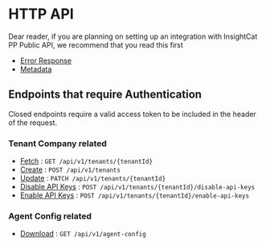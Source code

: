 # HTTP API

Dear reader, if you are planning on setting up an integration with InsightCat PP Public API, we recommend that you read this first
- [Error Response](misc/error-response.md)
- [Metadata](misc/metadata.md)

## Endpoints that require Authentication

Closed endpoints require a valid access token to be included in the header of the request.

### Tenant Company related
* [Fetch](endpoints/tenant-company-fetch.md) : `GET /api/v1/tenants/{tenantId}`
* [Create](endpoints/tenant-company-create.md) : `POST /api/v1/tenants`
* [Update](endpoints/tenant-company-update.md) : `PATCH /api/v1/tenants/{tenantId}`
* [Disable API Keys](endpoints/tenant-company-disable-api-keys.md) : `POST /api/v1/tenants/{tenantId}/disable-api-keys`
* [Enable API Keys](endpoints/tenant-company-enable-api-keys.md) : `POST /api/v1/tenants/{tenantId}/enable-api-keys`

### Agent Config related
* [Download](endpoints/download-agent-config.md) : `GET /api/v1/agent-config`